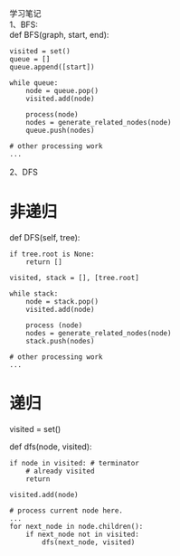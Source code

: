 学习笔记 <br>
1、BFS:<br>
def BFS(graph, start, end):

    visited = set()
	queue = [] 
	queue.append([start]) 
	
	while queue: 
		node = queue.pop() 
		visited.add(node)
		
		process(node) 
		nodes = generate_related_nodes(node) 
		queue.push(nodes)
		
	# other processing work 
	...
	
2、DFS
# 非递归
def DFS(self, tree): 

	if tree.root is None: 
		return [] 

	visited, stack = [], [tree.root]

	while stack: 
		node = stack.pop() 
		visited.add(node)

		process (node) 
		nodes = generate_related_nodes(node) 
		stack.push(nodes) 

	# other processing work 
	...
# 递归
visited = set() 

def dfs(node, visited):

    if node in visited: # terminator
    	# already visited
    	return 

	visited.add(node) 

	# process current node here. 
	...
	for next_node in node.children(): 
		if next_node not in visited: 
			dfs(next_node, visited)

	
